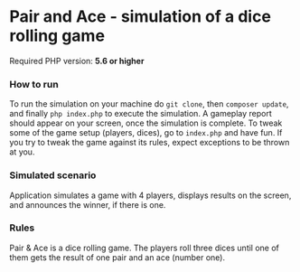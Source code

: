 # Pair and Ace - simulation of a dice rolling game

Required PHP version: __5.6 or higher__

### How to run
To run the simulation on your machine do `git clone`, then `composer update`, and finally `php index.php` to execute the simulation.
A gameplay report should appear on your screen, once the simulation is complete. To tweak some of the game setup (players, dices), go to  `index.php` and have fun.
If you try to tweak the game against its rules, expect exceptions to be thrown at you.

### Simulated scenario
Application simulates a game with 4 players, displays results on the screen, and announces the winner, if there is one.

### Rules
Pair & Ace is a dice rolling game. The players roll three dices until one of them gets the result of one pair and an ace (number one).
